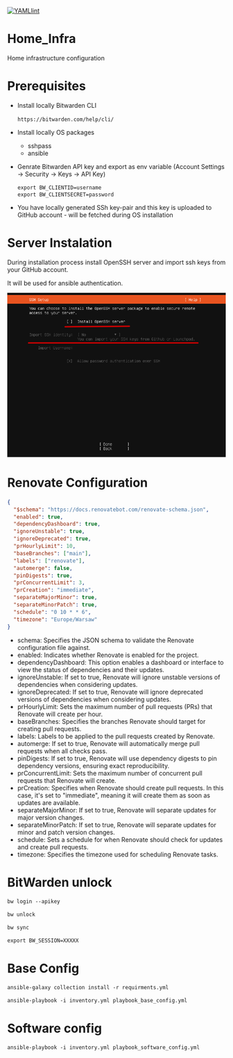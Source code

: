 [![YAMLlint](https://github.com/przemekgorzynski/Home_Infra/actions/workflows/yamllint.yml/badge.svg)](https://github.com/przemekgorzynski/Home_Infra/actions/workflows/yamllint.yml)
# Home_Infra
Home infrastructure configuration

# Prerequisites

- Install locally Bitwarden CLI

    `https://bitwarden.com/help/cli/`

- Install locally OS packages
    - sshpass
    - ansible

- Genrate Bitwarden API key and export as env variable (Account Settings -> Security -> Keys -> API Key)
    ```
    export BW_CLIENTID=username
    export BW_CLIENTSECRET=password
    ```

- You have locally generated SSh key-pair and this key is uploaded to GitHub account - will be fetched during OS installation
# Server Instalation

During installation process install OpenSSH server and import ssh keys from your GitHub account. 

It will be used for ansible authentication.

![image info](docs/images/import_ssh.png)

# Renovate Configuration

```json
{
  "$schema": "https://docs.renovatebot.com/renovate-schema.json",
  "enabled": true,
  "dependencyDashboard": true,
  "ignoreUnstable": true,
  "ignoreDeprecated": true,
  "prHourlyLimit": 10,
  "baseBranches": ["main"],
  "labels": ["renovate"],
  "automerge": false,
  "pinDigests": true,
  "prConcurrentLimit": 3,
  "prCreation": "immediate",
  "separateMajorMinor": true,
  "separateMinorPatch": true,
  "schedule": "0 10 * * 6",
  "timezone": "Europe/Warsaw"
}
```

- schema: Specifies the JSON schema to validate the Renovate configuration file against.
- enabled: Indicates whether Renovate is enabled for the project.
- dependencyDashboard: This option enables a dashboard or interface to view the status of dependencies and their updates.
- ignoreUnstable: If set to true, Renovate will ignore unstable versions of dependencies when considering updates.
- ignoreDeprecated: If set to true, Renovate will ignore deprecated versions of dependencies when considering updates.
- prHourlyLimit: Sets the maximum number of pull requests (PRs) that Renovate will create per hour.
- baseBranches: Specifies the branches Renovate should target for creating pull requests.
- labels: Labels to be applied to the pull requests created by Renovate.
- automerge: If set to true, Renovate will automatically merge pull requests when all checks pass.
- pinDigests: If set to true, Renovate will use dependency digests to pin dependency versions, ensuring exact reproducibility.
- prConcurrentLimit: Sets the maximum number of concurrent pull requests that Renovate will create.
- prCreation: Specifies when Renovate should create pull requests. In this case, it's set to "immediate", meaning it will create them as soon as updates are available.
- separateMajorMinor: If set to true, Renovate will separate updates for major version changes.
- separateMinorPatch: If set to true, Renovate will separate updates for minor and patch version changes.
- schedule: Sets a schedule for when Renovate should check for updates and create pull requests. 
- timezone: Specifies the timezone used for scheduling Renovate tasks.

# BitWarden unlock

```
bw login --apikey
```

```
bw unlock
```

```
bw sync
```

```
export BW_SESSION=XXXXX
```

# Base Config

```
ansible-galaxy collection install -r requirments.yml
```

```
ansible-playbook -i inventory.yml playbook_base_config.yml 
```

# Software config
```
ansible-playbook -i inventory.yml playbook_software_config.yml 
```